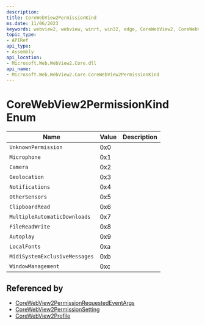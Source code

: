 ```yaml
---
description: 
title: CoreWebView2PermissionKind
ms.date: 11/06/2023
keywords: webview2, webview, winrt, win32, edge, CoreWebView2, CoreWebView2Controller, browser control, edge html, CoreWebView2PermissionKind
topic_type:
- APIRef
api_type:
- Assembly
api_location:
- Microsoft.Web.WebView2.Core.dll
api_name:
- Microsoft.Web.WebView2.Core.CoreWebView2PermissionKind
---
```


# CoreWebView2PermissionKind Enum

| Name |  Value | Description |
|--|--|--|
|`UnknownPermission` | 0x0  |  |
|`Microphone` | 0x1  |  |
|`Camera` | 0x2  |  |
|`Geolocation` | 0x3  |  |
|`Notifications` | 0x4  |  |
|`OtherSensors` | 0x5  |  |
|`ClipboardRead` | 0x6  |  |
|`MultipleAutomaticDownloads` | 0x7  |  |
|`FileReadWrite` | 0x8  |  |
|`Autoplay` | 0x9  |  |
|`LocalFonts` | 0xa  |  |
|`MidiSystemExclusiveMessages` | 0xb  |  |
|`WindowManagement` | 0xc  |  |


## Referenced by

- [CoreWebView2PermissionRequestedEventArgs](corewebview2permissionrequestedeventargs.md)
- [CoreWebView2PermissionSetting](corewebview2permissionsetting.md)
- [CoreWebView2Profile](corewebview2profile.md)
